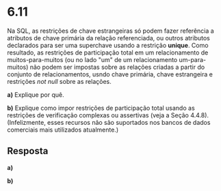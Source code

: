 # 6.11

Na SQL, as restrições de chave estrangeiras só podem fazer referência a atributos de chave primária da relação referenciada, ou outros atributos declarados para ser uma superchave usando a restrição **unique**. Como resultado, as restrições de participação total em um relacionamento de muitos-para-muitos (ou no lado "um" de um relacionamento um-para-muitos) não podem ser impostas sobre as relações criadas a partir do conjunto de relacionamentos, usndo chave primária, chave estrangeira e restrições *not null* sobre as relações.

**a)** Explique por quê.

**b)** Explique como impor restrições de participação total usando as restrições de verificação complexas ou assertivas (veja a Seção 4.4.8). (Infelizmente, esses recursos não são suportados nos bancos de dados comerciais mais utilizados atualmente.)

## Resposta

**a)**

**b)**